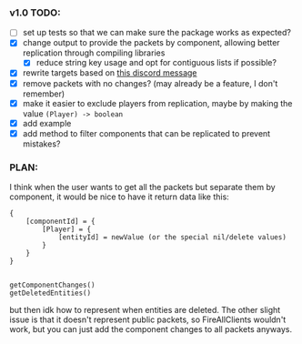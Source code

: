 ### v1.0 TODO:
- [ ] set up tests so that we can make sure the package works as expected?
- [x] change output to provide the packets by component, allowing better replication through compiling libraries
    - [x] reduce string key usage and opt for contiguous lists if possible?
- [x] rewrite targets based on [this discord message](https://discord.com/channels/385151591524597761/1248734074940559511/1341854413014175797)
- [x] remove packets with no changes? (may already be a feature, I don't remember)
- [x] make it easier to exclude players from replication, maybe by making the value `(Player) -> boolean`
- [x] add example
- [x] add method to filter components that can be replicated to prevent mistakes?

### PLAN:
I think when the user wants to get all the packets but separate them by component, it would be nice to have it return data like this:
```luau
{
    [componentId] = {
        [Player] = {
            [entityId] = newValue (or the special nil/delete values)
        }
    }
}


getComponentChanges()
getDeletedEntities()
```
but then idk how to represent when entities are deleted. The other slight issue is that it doesn't represent public packets, so FireAllClients wouldn't work, but you can just add the component changes to all packets anyways.

